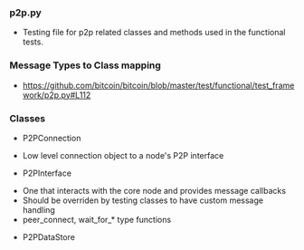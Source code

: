 ### p2p.py
* Testing file for p2p related classes and methods used in the functional tests.

### Message Types to Class mapping
* https://github.com/bitcoin/bitcoin/blob/master/test/functional/test_framework/p2p.py#L112

### Classes
* P2PConnection
 - Low level connection object to a node's P2P interface
* P2PInterface
 - One that interacts with the core node and provides message callbacks
 - Should be overriden by testing classes to have custom message handling
 - peer_connect, wait_for_* type functions
* P2PDataStore

